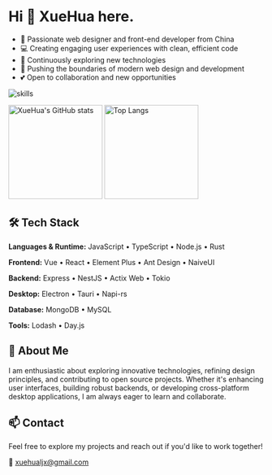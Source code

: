 # Hi 👋 XueHua here.

- 🎨 Passionate web designer and front-end developer from China
- 💻 Creating engaging user experiences with clean, efficient code
- 🚀 Continuously exploring new technologies
- 🌟 Pushing the boundaries of modern web design and development
- 💕 Open to collaboration and new opportunities

![skills](https://skillicons.dev/icons?i=js,ts,nodejs,rust,vue,react,express,nestjs,electron,tauri,mongodb,mysql)

<img src="https://github-readme-stats.vercel.app/api?username=XueHua-s&count_private=true&theme=calm&show_icons=true&include_all_commits=true" alt="XueHua's GitHub stats" height="185px" /> <img src="https://github-readme-stats.vercel.app/api/top-langs/?username=XueHua-s&layout=compact&langs_count=8&theme=calm" alt="Top Langs" height="185px" />

## 🛠️ Tech Stack

**Languages & Runtime:** JavaScript • TypeScript • Node.js • Rust

**Frontend:** Vue • React • Element Plus • Ant Design • NaiveUI

**Backend:** Express • NestJS • Actix Web • Tokio

**Desktop:** Electron • Tauri • Napi-rs

**Database:** MongoDB • MySQL

**Tools:** Lodash • Day.js

## 🌟 About Me

I am enthusiastic about exploring innovative technologies, refining design principles, and contributing to open source projects. Whether it's enhancing user interfaces, building robust backends, or developing cross-platform desktop applications, I am always eager to learn and collaborate.

## 📫 Contact

Feel free to explore my projects and reach out if you'd like to work together!

📧 xuehualjx@gmail.com
